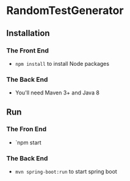 # RandomTestGenerator
## Installation
### The Front End
* `npm install` to install Node packages

### The Back End
* You'll need Maven 3+ and Java 8

## Run
### The Fron End
* `npm start

### The Back End
* `mvn spring-boot:run` to start spring boot